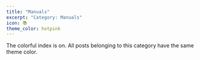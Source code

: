 ```yaml
---
title: "Manuals"
excerpt: "Category: Manuals"
icon: 📚
theme_color: hotpink
---
```

The colorful index is on. All posts belonging to this category have the same theme color.
